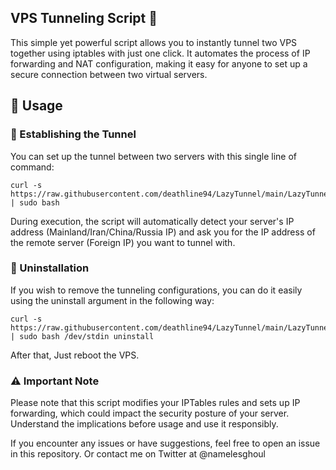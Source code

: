 ## VPS Tunneling Script 🚀

This simple yet powerful script allows you to instantly tunnel two VPS together using iptables with just one click. It automates the process of IP forwarding and NAT configuration, making it easy for anyone to set up a secure connection between two virtual servers.
## 📖 Usage
### 🚀 Establishing the Tunnel

You can set up the tunnel between two servers with this single line of command:

```
curl -s https://raw.githubusercontent.com/deathline94/LazyTunnel/main/LazyTunnel.sh | sudo bash
```

During execution, the script will automatically detect your server's IP address (Mainland/Iran/China/Russia IP) and ask you for the IP address of the remote server (Foreign IP) you want to tunnel with.
### 🧹 Uninstallation

If you wish to remove the tunneling configurations, you can do it easily using the uninstall argument in the following way:

```
curl -s https://raw.githubusercontent.com/deathline94/LazyTunnel/main/LazyTunnel.sh | sudo bash /dev/stdin uninstall
```
After that, Just reboot the VPS.

### ⚠️ Important Note

Please note that this script modifies your IPTables rules and sets up IP forwarding, which could impact the security posture of your server. Understand the implications before usage and use it responsibly.

If you encounter any issues or have suggestions, feel free to open an issue in this repository. Or contact me on Twitter at @namelesghoul
